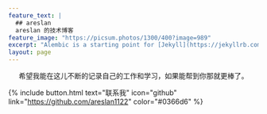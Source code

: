 ```yaml
---
feature_text: |
  ## areslan
  areslan 的技术博客
feature_image: "https://picsum.photos/1300/400?image=989"
excerpt: "Alembic is a starting point for [Jekyll](https://jekyllrb.com/) projects. Rather than starting from scratch, this boilerplate is designed to get the ball rolling immediately. Install it, configure it, tweak it, push it."
layout: page
---
```


<center>
  希望我能在这儿不断的记录自己的工作和学习，如果能帮到你那就更棒了。
</center>















{% include button.html text="联系我" icon="github" link="https://github.com/areslan1122" color="#0366d6" %}
